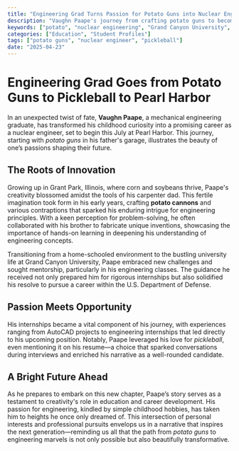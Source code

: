 ```yaml
---
title: "Engineering Grad Turns Passion for Potato Guns into Nuclear Engineering Career"
description: "Vaughn Paape's journey from crafting potato guns to becoming a nuclear engineer at Pearl Harbor inspires creativity and resilience."
keywords: ["potato", "nuclear engineering", "Grand Canyon University", "pickleball", "career journey"]
categories: ["Education", "Student Profiles"]
tags: ["potato guns", "nuclear engineer", "pickleball"]
date: "2025-04-23"
---
```


# Engineering Grad Goes from Potato Guns to Pickleball to Pearl Harbor

In an unexpected twist of fate, **Vaughn Paape**, a mechanical engineering graduate, has transformed his childhood curiosity into a promising career as a nuclear engineer, set to begin this July at Pearl Harbor. This journey, starting with *potato guns* in his father's garage, illustrates the beauty of one’s passions shaping their future.

## The Roots of Innovation

Growing up in Grant Park, Illinois, where corn and soybeans thrive, Paape's creativity blossomed amidst the tools of his carpenter dad. This fertile imagination took form in his early years, crafting **potato cannons** and various contraptions that sparked his enduring intrigue for engineering principles. With a keen perception for problem-solving, he often collaborated with his brother to fabricate unique inventions, showcasing the importance of hands-on learning in deepening his understanding of engineering concepts.

Transitioning from a home-schooled environment to the bustling university life at Grand Canyon University, Paape embraced new challenges and sought mentorship, particularly in his engineering classes. The guidance he received not only prepared him for rigorous internships but also solidified his resolve to pursue a career within the U.S. Department of Defense.

## Passion Meets Opportunity

His internships became a vital component of his journey, with experiences ranging from AutoCAD projects to engineering internships that led directly to his upcoming position. Notably, Paape leveraged his love for *pickleball*, even mentioning it on his resume—a choice that sparked conversations during interviews and enriched his narrative as a well-rounded candidate. 

## A Bright Future Ahead

As he prepares to embark on this new chapter, Paape’s story serves as a testament to creativity's role in education and career development. His passion for engineering, kindled by simple childhood hobbies, has taken him to heights he once only dreamed of. This intersection of personal interests and professional pursuits envelops us in a narrative that inspires the next generation—reminding us all that the path from *potato guns* to engineering marvels is not only possible but also beautifully transformative.